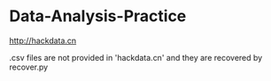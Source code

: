 # Data-Analysis-Practice
http://hackdata.cn

.csv files are not provided in 'hackdata.cn' and they are recovered by recover.py 
